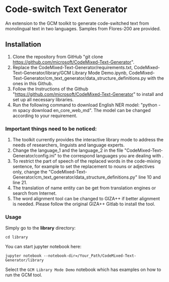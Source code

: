 # Code-switch Text Generator
An extension to the GCM toolkit to generate code-switched text from monolingual text in two languages. Samples from Flores-200 are provided.

## Installation
1. Clone the repository from GitHub "git clone https://github.com/microsoft/CodeMixed-Text-Generator".
2. Replace the CodeMixed-Text-Generator/requirements.txt, CodeMixed-Text-Generator/library/GCM Library Mode Demo.ipynb, CodeMixed-Text-Generator/cm_text_generator/data_structure_definitions.py with the ones in this Github.
3. Follow the Instructions of the Github "https://github.com/microsoft/CodeMixed-Text-Generator" to install and set up all necessary libraries.
4. Run the following command to download English NER model: "python -m spacy download en_core_web_md". The model can be changed according to your requirement.

### Important things need to be noticed:
1. The toolkit currently provides the interactive library mode to address the needs of researchers, linguists and language experts. 
2. Change the language_1 and the language_2 in the file "CodeMixed-Text-Generator/config.ini" to the correspond languages you are dealing with .
3. To restrict the part of speech of the replaced words in the code-mixing sentence, for example to set the replacement to nouns or adjectives only, change the "CodeMixed-Text-Generator/cm_text_generator/data_structure_definitions.py" line 10 and line 21.
4. The translation of name entity can be get from translation engines or search from Internet.
5. The word alignment tool can be changed to GIZA++ if better alignment is needed. Please follow the original GIZA++ Gitlab to install the tool.

### Usage

Simply go to the **library** directory:

```
cd library
```

You can start jupyter notebook here:

```
jupyter notebook --notebook-dir=/Your_Path/CodeMixed-Text-Generator/library
```

Select the `GCM Library Mode Demo` notebook which has examples on how to run the GCM tool.

